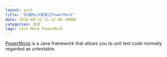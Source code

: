 ```yaml
---
layout: post
title: "实践Mock框架之PowerMock"
date: 2018-08-22 11:22:00 +0800
categories: 测试
tags: test Mock PowerMock
---
```


[PowerMock](https://github.com/powermock/powermock) is a Java framework that allows you to unit test code normally regarded as untestable.
